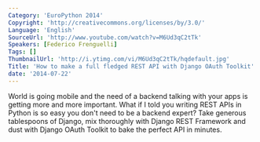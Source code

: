 ```yaml
---
Category: 'EuroPython 2014'
Copyright: 'http://creativecommons.org/licenses/by/3.0/'
Language: 'English'
SourceUrl: 'http://www.youtube.com/watch?v=M6Ud3qC2tTk'
Speakers: [Federico Frenguelli]
Tags: []
ThumbnailUrl: 'http://i.ytimg.com/vi/M6Ud3qC2tTk/hqdefault.jpg'
Title: 'How to make a full fledged REST API with Django OAuth Toolkit'
date: '2014-07-22'
---
```

World is going mobile and the need of a backend talking with your apps is getting more and more important. What if I told you writing REST APIs in Python is so easy you don't need to be a backend expert? Take generous tablespoons of Django, mix thoroughly with Django REST Framework and dust with Django OAuth Toolkit to bake the perfect API in minutes.
